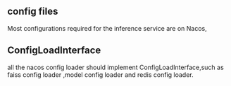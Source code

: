 ## config files
Most configurations required for the inference service are on Nacos, 

## ConfigLoadInterface
all the nacos config loader should implement ConfigLoadInterface,such as faiss config loader ,model config loader and redis config loader.
